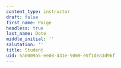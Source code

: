 ```yaml
---
content_type: instructor
draft: false
first_name: Paige
headless: true
last_name: Dote
middle_initial: ''
salutation: ''
title: Student
uid: 5a0009a5-ee08-431e-9069-e0f1dea3d96f
---
```

